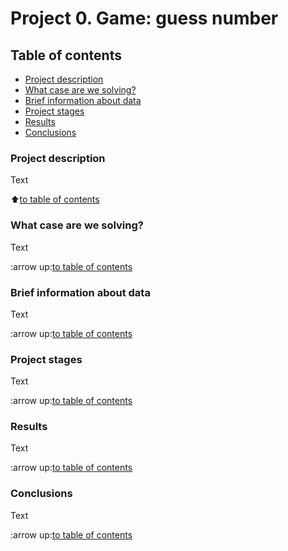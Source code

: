 # Project 0. Game: guess number

## Table of contents
* [Project description](https://github.com/mykhailo-sherhin/study_data_science/blob/main/Project%200/README.md#project-description)
* [What case are we solving?](https://github.com/mykhailo-sherhin/study_data_science/blob/main/Project%200/README.md#what-case-are-we-solving)
* [Brief information about data](https://github.com/mykhailo-sherhin/study_data_science/blob/main/Project%200/README.md#brief-information-about-data)
* [Project stages](https://github.com/mykhailo-sherhin/study_data_science/blob/main/Project%200/README.md#project-stages)
* [Results](https://github.com/mykhailo-sherhin/study_data_science/blob/main/Project%200/README.md#results)
* [Conclusions](https://github.com/mykhailo-sherhin/study_data_science/blob/main/Project%200/README.md#conclusions)

### Project description
Text

:arrow_up:[to table of contents](https://github.com/mykhailo-sherhin/study_data_science/blob/main/Project%200/README.md#table-of-contents)

### What case are we solving?
Text

:arrow up:[to table of contents](https://github.com/mykhailo-sherhin/study_data_science/blob/main/Project%200/README.md#table-of-contents)

### Brief information about data
Text

:arrow up:[to table of contents](https://github.com/mykhailo-sherhin/study_data_science/blob/main/Project%200/README.md#table-of-contents)

### Project stages
Text

:arrow up:[to table of contents](https://github.com/mykhailo-sherhin/study_data_science/blob/main/Project%200/README.md#table-of-contents)

### Results
Text

:arrow up:[to table of contents](https://github.com/mykhailo-sherhin/study_data_science/blob/main/Project%200/README.md#table-of-contents)

### Conclusions
Text

:arrow up:[to table of contents](https://github.com/mykhailo-sherhin/study_data_science/blob/main/Project%200/README.md#table-of-contents)